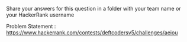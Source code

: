 Share your answers for this question in a folder with your team name or your HackerRank username

Problem Statement : https://www.hackerrank.com/contests/deftcodersv5/challenges/aeiou 

